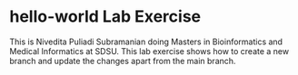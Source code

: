 # hello-world Lab Exercise
This is Nivedita Puliadi Subramanian doing Masters in Bioinformatics and Medical Informatics at SDSU.
This lab exercise shows how to create a new branch and update the changes apart from the main branch. 
